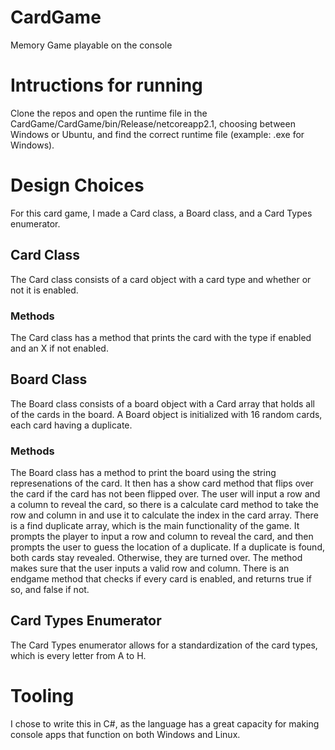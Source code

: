 # CardGame
Memory Game playable on the console
# Intructions for running
Clone the repos and open the runtime file in the CardGame/CardGame/bin/Release/netcoreapp2.1, choosing between Windows or Ubuntu, and find the correct runtime file (example: .exe for Windows). 
# Design Choices
For this card game, I made a Card class, a Board class, and a Card Types enumerator. 
## Card Class 
The Card class consists of a card object with a card type and whether or not it is enabled. 
### Methods
The Card class has a method that prints the card with the type if enabled and an X if not enabled. 
## Board Class
The Board class consists of a board object with a Card array that holds all of the cards in the board. A Board object is initialized with 16 random cards, each card having a duplicate.  
### Methods
The Board class has a method to print the board using the string represenations of the card. It then has a show card method that flips over the card if the card has not been flipped over. The user will input a row and a column to reveal the card, so there is a calculate card method to take the row and column in and use it to calculate the index in the card array. There is a find duplicate array, which is the main functionality of the game. It prompts the player to input a row and column to reveal the card, and then prompts the user to guess the location of a duplicate. If a duplicate is found, both cards stay revealed. Otherwise, they are turned over. The method makes sure that the user inputs a valid row and column. There is an endgame method that checks if every card is enabled, and returns true if so, and false if not.
## Card Types Enumerator
The Card Types enumerator allows for a standardization of the card types, which is every letter from A to H. 
# Tooling
I chose to write this in C#, as the language has a great capacity for making console apps that function on both Windows and Linux.
